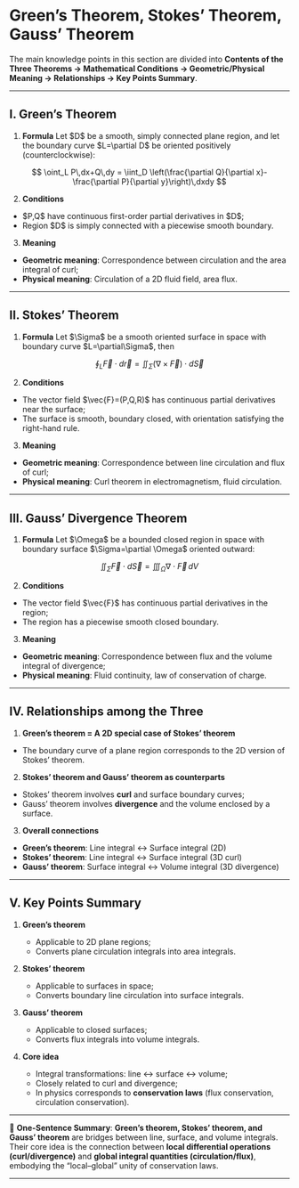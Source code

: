 
# Green’s Theorem, Stokes’ Theorem, Gauss’ Theorem

The main knowledge points in this section are divided into **Contents of the Three Theorems → Mathematical Conditions → Geometric/Physical Meaning → Relationships → Key Points Summary**.

---

## I. Green’s Theorem

1. **Formula**
   Let \$D\$ be a smooth, simply connected plane region, and let the boundary curve \$L=\partial D\$ be oriented positively (counterclockwise):

$$
\oint_L P\,dx+Q\,dy = \iint_D \left(\frac{\partial Q}{\partial x}-\frac{\partial P}{\partial y}\right)\,dxdy
$$

2. **Conditions**

* \$P,Q\$ have continuous first-order partial derivatives in \$D\$;
* Region \$D\$ is simply connected with a piecewise smooth boundary.

3. **Meaning**

* **Geometric meaning**: Correspondence between circulation and the area integral of curl;
* **Physical meaning**: Circulation of a 2D fluid field, area flux.

---

## II. Stokes’ Theorem

1. **Formula**
   Let \$\Sigma\$ be a smooth oriented surface in space with boundary curve \$L=\partial\Sigma\$, then

$$
\oint_L \vec{F}\cdot d\vec{r} = \iint_\Sigma (\nabla\times \vec{F}) \cdot d\vec{S}
$$

2. **Conditions**

* The vector field \$\vec{F}=(P,Q,R)\$ has continuous partial derivatives near the surface;
* The surface is smooth, boundary closed, with orientation satisfying the right-hand rule.

3. **Meaning**

* **Geometric meaning**: Correspondence between line circulation and flux of curl;
* **Physical meaning**: Curl theorem in electromagnetism, fluid circulation.

---

## III. Gauss’ Divergence Theorem

1. **Formula**
   Let \$\Omega\$ be a bounded closed region in space with boundary surface \$\Sigma=\partial \Omega\$ oriented outward:

$$
\iint_\Sigma \vec{F}\cdot d\vec{S} = \iiint_\Omega \nabla\cdot \vec{F}\, dV
$$

2. **Conditions**

* The vector field \$\vec{F}\$ has continuous partial derivatives in the region;
* The region has a piecewise smooth closed boundary.

3. **Meaning**

* **Geometric meaning**: Correspondence between flux and the volume integral of divergence;
* **Physical meaning**: Fluid continuity, law of conservation of charge.

---

## IV. Relationships among the Three

1. **Green’s theorem = A 2D special case of Stokes’ theorem**

* The boundary curve of a plane region corresponds to the 2D version of Stokes’ theorem.

2. **Stokes’ theorem and Gauss’ theorem as counterparts**

* Stokes’ theorem involves **curl** and surface boundary curves;
* Gauss’ theorem involves **divergence** and the volume enclosed by a surface.

3. **Overall connections**

* **Green’s theorem**: Line integral ↔ Surface integral (2D)
* **Stokes’ theorem**: Line integral ↔ Surface integral (3D curl)
* **Gauss’ theorem**: Surface integral ↔ Volume integral (3D divergence)

---

## V. Key Points Summary

1. **Green’s theorem**

   * Applicable to 2D plane regions;
   * Converts plane circulation integrals into area integrals.

2. **Stokes’ theorem**

   * Applicable to surfaces in space;
   * Converts boundary line circulation into surface integrals.

3. **Gauss’ theorem**

   * Applicable to closed surfaces;
   * Converts flux integrals into volume integrals.

4. **Core idea**

   * Integral transformations: line ↔ surface ↔ volume;
   * Closely related to curl and divergence;
   * In physics corresponds to **conservation laws** (flux conservation, circulation conservation).

---

📌 **One-Sentence Summary**:
**Green’s theorem, Stokes’ theorem, and Gauss’ theorem** are bridges between line, surface, and volume integrals. Their core idea is the connection between **local differential operations (curl/divergence)** and **global integral quantities (circulation/flux)**, embodying the “local–global” unity of conservation laws.

---


